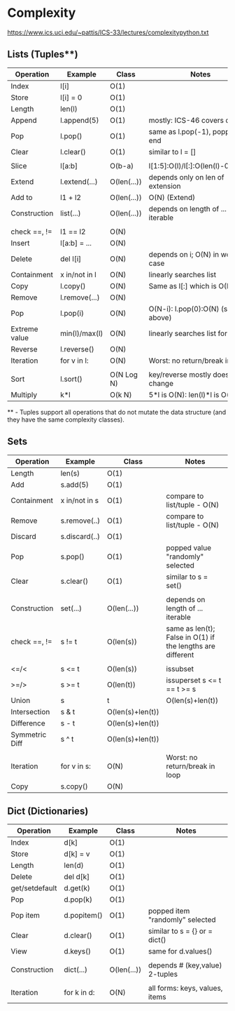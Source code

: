 # Complexity
https://www.ics.uci.edu/~pattis/ICS-33/lectures/complexitypython.txt

## Lists (Tuples**)

| Operation     | Example      | Class       | Notes                            |
| -----------   | -----------  | ----------- |          -----------             |
| Index         | l[i]         | O(1)	     |                                  |
| Store         | l[i] = 0     | O(1)	     |                                  |
| Length        | len(l)       | O(1)	     |                                  |
| Append        | l.append(5)  | O(1)	     | mostly: ICS-46 covers details    |
| Pop	        | l.pop()      | O(1)	     | same as l.pop(-1), popping at end|
| Clear         | l.clear()    | O(1)	     | similar to l = []                |
|               |              |             |                                  |
| Slice         | l[a:b]       | O(b-a)	     | l[1:5]:O(l)/l[:]:O(len(l)-0)=O(N)|
| Extend        | l.extend(...)| O(len(...)) | depends only on len of extension |
| Add to        | l1 + l2      | O(len(...)) | O(N) (Extend)                    |
| Construction  | list(...)    | O(len(...)) | depends on length of ... iterable|
|               |              |             |                                  |
| check ==, !=  | l1 == l2     | O(N)        |                                  |
| Insert        | l[a:b] = ... | O(N)	     |                                  |
| Delete        | del l[i]     | O(N)	     | depends on i; O(N) in worst case |
| Containment   | x in/not in l| O(N)	     | linearly searches list           |
| Copy          | l.copy()     | O(N)	     | Same as l[:] which is O(N)       |
| Remove        | l.remove(...)| O(N)	     |                                  |
| Pop	        | l.pop(i)     | O(N)	     | O(N-i): l.pop(0):O(N) (see above)|
| Extreme value | min(l)/max(l)| O(N)	     | linearly searches list for value |
| Reverse	    | l.reverse()  | O(N)	     |                                  |
| Iteration     | for v in l:  | O(N)        | Worst: no return/break in loop   |
|               |              |             |                                  |
| Sort          | l.sort()     | O(N Log N)  | key/reverse mostly doesn't change|
| Multiply      | k*l          | O(k N)      | 5*l is O(N): len(l)*l is O(N**2) |

** - Tuples support all operations that do not mutate the data structure (and they
have the same complexity classes).


## Sets

| Operation     | Example      | Class         | Notes
| -----------   | -----------  | -----------   |          -----------             |
|Length         | len(s)       | O(1)	       |
|Add            | s.add(5)     | O(1)	       |
|Containment    | x in/not in s| O(1)	       | compare to list/tuple - O(N)
|Remove         | s.remove(..) | O(1)	       | compare to list/tuple - O(N)
|Discard        | s.discard(..)| O(1)	       | 
|Pop            | s.pop()      | O(1)	       | popped value "randomly" selected
|Clear          | s.clear()    | O(1)	       | similar to s = set()
||
|Construction   | set(...)     | O(len(...))   | depends on length of ... iterable
|check ==, !=   | s != t       | O(len(s))     | same as len(t); False in O(1) if the lengths are different
||   	      	     	       		       
|<=/<           | s <= t       | O(len(s))     | issubset
|>=/>           | s >= t       | O(len(t))     | issuperset s <= t == t >= s
|Union          | s | t        | O(len(s)+len(t))
|Intersection   | s & t        | O(len(s)+len(t))
|Difference     | s - t        | O(len(s)+len(t))
|Symmetric Diff | s ^ t        | O(len(s)+len(t))
||
|Iteration      | for v in s:  | O(N)          | Worst: no return/break in loop
|Copy           | s.copy()     | O(N)	       |


## Dict (Dictionaries)

|Operation     | Example      | Class        | Notes
| -----------  | -----------  | -----------  |          -----------             |
|Index         | d[k]         | O(1)	     |
|Store         | d[k] = v     | O(1)	     |
|Length        | len(d)       | O(1)	     |
|Delete        | del d[k]     | O(1)	     |
|get/setdefault| d.get(k)     | O(1)	     |
|Pop           | d.pop(k)     | O(1)	     | 
|Pop item      | d.popitem()  | O(1)	     | popped item "randomly" selected
|Clear         | d.clear()    | O(1)	     | similar to s = {} or = dict()
|View          | d.keys()     | O(1)	     | same for d.values()
||
|Construction  | dict(...)    | O(len(...))  | depends # (key,value) 2-tuples
||
|Iteration     | for k in d:  | O(N)         | all forms: keys, values, items